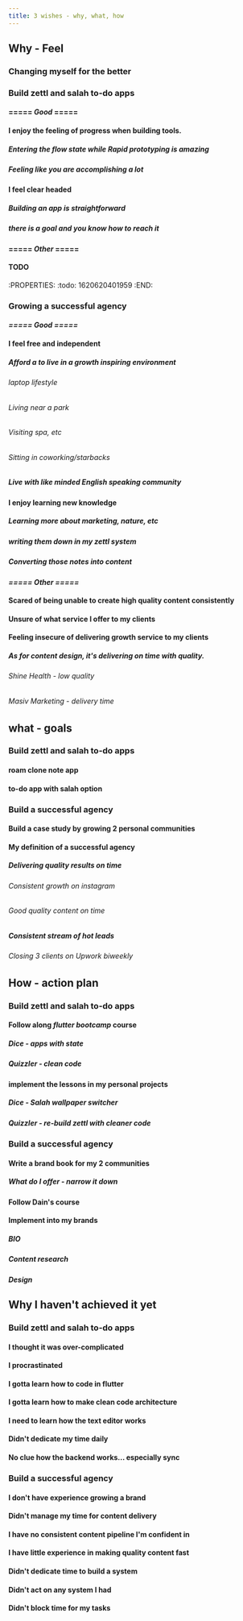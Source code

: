 ```yaml
---
title: 3 wishes - why, what, how
---
```


## Why - Feel
### **Changing myself for the better**
####
### **Build zettl and salah to-do apps**
#### ===== ***Good*** =====
#### I enjoy the feeling of progress when building tools.
##### Entering the flow state while Rapid prototyping is amazing
##### Feeling like you are accomplishing a lot
#### I feel clear headed
##### Building an app is straightforward
##### there is a goal and you know how to reach it
#### ===== ***Other*** =====
#### TODO
:PROPERTIES:
:todo: 1620620401959
:END:
### **Growing a successful agency**
#### ***===== Good =====***
#### I feel free and independent
##### Afford a to live in a growth inspiring environment
###### laptop lifestyle
###### Living near a park
###### Visiting spa, etc
###### Sitting in coworking/starbacks
##### Live with like minded English speaking community
#### I enjoy learning new knowledge
##### Learning more about marketing, nature, etc
##### writing them down in my zettl system
##### Converting those notes into content
#### ***===== Other =====***
#### Scared of being unable to create high quality content consistently
#### Unsure of what service I offer to my clients
#### Feeling insecure of delivering growth service to my clients
##### As for content design, it's delivering on time with quality.
###### Shine Health - low quality
###### Masiv Marketing - delivery time
## what - goals
### **Build zettl and salah to-do apps**
#### roam clone note app
#### to-do app with salah option
### **Build a successful agency**
#### Build a case study by growing 2 personal communities
#### My definition of a successful agency
##### Delivering quality results on time
###### Consistent growth on instagram
###### Good quality content on time
##### Consistent stream of hot leads
###### Closing 3 clients on Upwork biweekly
## How - action plan
### **Build zettl and salah to-do apps**
#### Follow along *flutter bootcamp* course
##### Dice - apps with state
##### Quizzler - clean code
#### implement the lessons in my personal projects
##### Dice - Salah wallpaper switcher
##### Quizzler - re-build zettl with cleaner code
### **Build a successful agency**
#### Write a brand book for my 2 communities
##### What do I offer - narrow it down
#### Follow Dain's course
#### Implement into my brands
##### BIO
##### Content research
##### Design
## Why I haven't achieved it yet
### **Build zettl and salah to-do apps**
#### I thought it was over-complicated
#### I procrastinated
#### I gotta learn how to code in flutter
#### I gotta learn how to make clean code architecture
#### I need to learn how the text editor works
#### Didn't dedicate my time daily
#### No clue how the backend works... especially sync
### **Build a successful agency**
#### I don't have experience growing a brand
#### Didn't manage my time for content delivery
#### I have no consistent content pipeline I'm confident in
#### I have little experience in making quality content fast
#### Didn't dedicate time to build a system
#### Didn't act on any system I had
#### Didn't block time for my tasks
